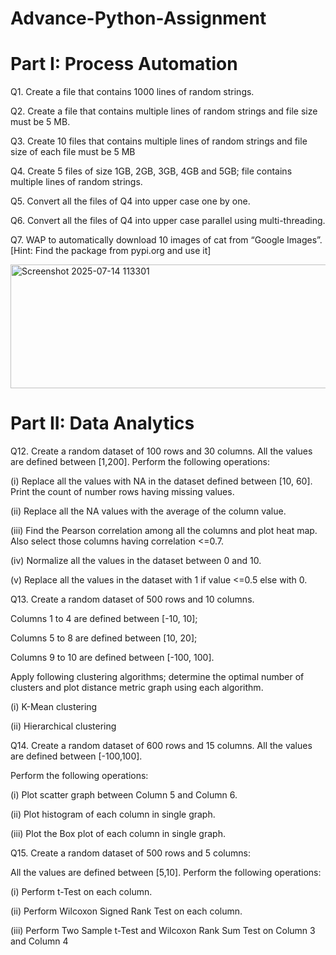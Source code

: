 # Advance-Python-Assignment
# Part I: Process Automation
Q1. Create a file that contains 1000 lines of random strings.

Q2. Create a file that contains multiple lines of random strings and file size must be 5 MB.

Q3. Create 10 files that contains multiple lines of random strings and file size of each file must be 5 MB

Q4. Create 5 files of size 1GB, 2GB, 3GB, 4GB and 5GB; file contains multiple lines of random strings.

Q5. Convert all the files of Q4 into upper case one by one.

Q6. Convert all the files of Q4 into upper case parallel using multi-threading.

Q7. WAP to automatically download 10 images of cat from “Google Images”. [Hint: Find the package from pypi.org and use it]

<img width="1007" height="198" alt="Screenshot 2025-07-14 113301" src="https://github.com/user-attachments/assets/a668a26d-a525-4607-93ce-9c0dcd574dc7" />


# Part II: Data Analytics
Q12. Create a random dataset of 100 rows and 30 columns. All the values are defined between [1,200]. Perform the following operations:

(i) Replace all the values with NA in the dataset defined between [10, 60]. Print the count of number rows having missing values.

(ii) Replace all the NA values with the average of the column value.

(iii) Find the Pearson correlation among all the columns and plot heat map. Also select those columns having correlation <=0.7.

(iv) Normalize all the values in the dataset between 0 and 10.

(v) Replace all the values in the dataset with 1 if value <=0.5 else with 0.

Q13. Create a random dataset of 500 rows and 10 columns.

Columns 1 to 4 are defined between [-10, 10];

Columns 5 to 8 are defined between [10, 20];

Columns 9 to 10 are defined between [-100, 100].

Apply following clustering algorithms; determine the optimal number of clusters and plot distance metric graph using each algorithm.

(i) K-Mean clustering

(ii) Hierarchical clustering

Q14. Create a random dataset of 600 rows and 15 columns. All the values are defined between [-100,100].

Perform the following operations:

(i) Plot scatter graph between Column 5 and Column 6.

(ii) Plot histogram of each column in single graph.

(iii) Plot the Box plot of each column in single graph.

Q15. Create a random dataset of 500 rows and 5 columns:

All the values are defined between [5,10]. Perform the following operations:

(i) Perform t-Test on each column.

(ii) Perform Wilcoxon Signed Rank Test on each column.

(iii) Perform Two Sample t-Test and Wilcoxon Rank Sum Test on Column 3 and Column 4
